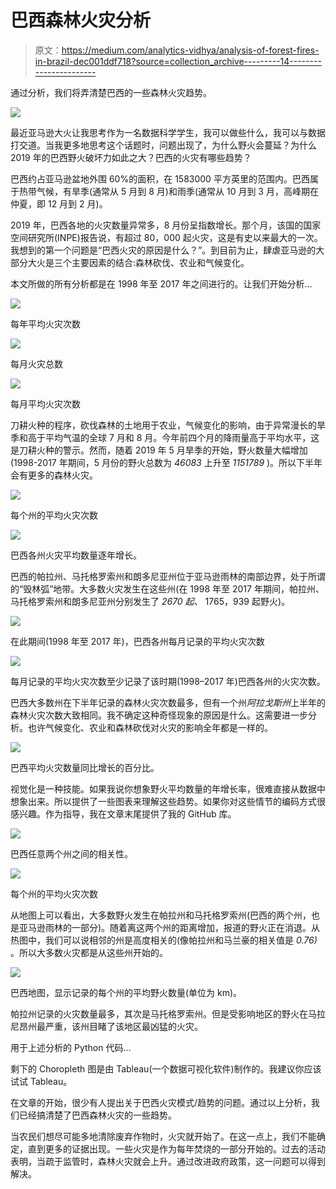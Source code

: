 # 巴西森林火灾分析

> 原文：<https://medium.com/analytics-vidhya/analysis-of-forest-fires-in-brazil-dec001ddf718?source=collection_archive---------14----------------------->

通过分析，我们将弄清楚巴西的一些森林火灾趋势。

![](img/360d3940aeb816eb51feeddfde16f3e9.png)

最近亚马逊大火让我思考作为一名数据科学学生，我可以做些什么，我可以与数据打交道。当我更多地思考这个话题时，问题出现了，为什么野火会蔓延？为什么 2019 年的巴西野火破坏力如此之大？巴西的火灾有哪些趋势？

巴西约占亚马逊盆地外围 60%的面积，在 1583000 平方英里的范围内。巴西属于热带气候，有旱季(通常从 5 月到 8 月)和雨季(通常从 10 月到 3 月，高峰期在仲夏，即 12 月到 2 月)。

2019 年，巴西各地的火灾数量异常多，8 月份呈指数增长。那个月，该国的国家空间研究所(INPE)报告说，有超过 80，000 起火灾，这是有史以来最大的一次。我想到的第一个问题是“巴西火灾的原因是什么？”。到目前为止，肆虐亚马逊的大部分大火是三个主要因素的结合:森林砍伐、农业和气候变化。

本文所做的所有分析都是在 1998 年至 2017 年之间进行的。让我们开始分析…

![](img/877a242b4b666b28d781638bbb960bf0.png)

每年平均火灾次数

![](img/a71ee04960a5b02a3c678a3be9681918.png)

每月火灾总数

![](img/9978db5cddb87102bb0054216640ad94.png)

每月平均火灾次数

刀耕火种的程序，砍伐森林的土地用于农业，气候变化的影响，由于异常漫长的旱季和高于平均气温的全球 7 月和 8 月。今年前四个月的降雨量高于平均水平，这是刀耕火种的警示。然而，随着 2019 年 5 月旱季的开始，野火数量大幅增加(1998-2017 年期间，5 月份的野火总数为 *46083* 上升至 *1151789* )。所以下半年会有更多的森林火灾。

![](img/ae4492fddce2c0e696b31d1c2c030b26.png)

每个州的平均火灾次数

![](img/b21edc5c25392922dc8d1d16449831ca.png)

巴西各州火灾平均数量逐年增长。

巴西的帕拉州、马托格罗索州和朗多尼亚州位于亚马逊雨林的南部边界，处于所谓的“毁林弧”地带。大多数火灾发生在这些州(在 1998 年至 2017 年期间，帕拉州、马托格罗索州和朗多尼亚州分别发生了 *2670 起、* 1765，939 起野火)。

![](img/94c55472bc6251ab2524c97cf6756d0e.png)

在此期间(1998 年至 2017 年)，巴西各州每月记录的平均火灾次数

![](img/2b6d624309950fc801c5a803461bd4da.png)

每月记录的平均火灾次数至少记录了该时期(1998–2017 年)巴西各州的火灾次数。

巴西大多数州在下半年记录的森林火灾次数最多，但有一个州*阿拉戈斯州*上半年的森林火灾次数大致相同。我不确定这种奇怪现象的原因是什么。这需要进一步分析。也许气候变化、农业和森林砍伐对火灾的影响全年都是一样的。

![](img/b8a7bf85b519db8ebe24017d6deabf6f.png)

巴西平均火灾数量同比增长的百分比。

视觉化是一种技能。如果我说你想象野火平均数量的年增长率，很难直接从数据中想象出来。所以提供了一些图表来理解这些趋势。如果你对这些情节的编码方式很感兴趣。作为指导，我在文章末尾提供了我的 GitHub 库。

![](img/b65fd211ae0820f3a4cdf5c7f9c6ae86.png)

巴西任意两个州之间的相关性。

![](img/4a40b9b6b03357ef5cf6b74b7726594e.png)

每个州的平均火灾次数

从地图上可以看出，大多数野火发生在帕拉州和马托格罗索州(巴西的两个州，也是亚马逊雨林的一部分)。随着离这两个州的距离增加，报道的野火正在消退。从热图中，我们可以说相邻的州是高度相关的(像帕拉州和马兰豪的相关值是 *0.76)* 。所以大多数火灾都是从这些州开始的。

![](img/0d2add79af858b3b64d0b5619a7ea679.png)

巴西地图，显示记录的每个州的平均野火数量(单位为 km)。

帕拉州记录的火灾数量最多，其次是马托格罗索州。但是受影响地区的野火在马拉尼昂州最严重，该州目睹了该地区最凶猛的火灾。

用于上述分析的 Python 代码…

剩下的 Choropleth 图是由 Tableau(一个数据可视化软件)制作的。我建议你应该试试 Tableau。

在文章的开始，很少有人提出关于巴西火灾模式/趋势的问题。通过以上分析，我们已经搞清楚了巴西森林火灾的一些趋势。

当农民们想尽可能多地清除废弃作物时，火灾就开始了。在这一点上，我们不能确定，直到更多的证据出现。一些火灾是作为每年焚烧的一部分开始的。过去的活动表明，当疏于监管时，森林火灾就会上升。通过改进政府政策，这一问题可以得到解决。